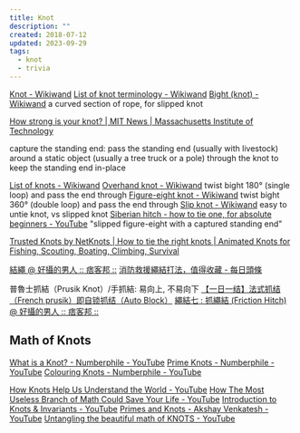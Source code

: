 ```yaml
---
title: Knot
description: ""
created: 2018-07-12
updated: 2023-09-29
tags:
  - knot
  - trivia
---
```


[Knot - Wikiwand](https://www.wikiwand.com/en/Knot)
[List of knot terminology - Wikiwand](http://www.wikiwand.com/en/List_of_knot_terminology)
[Bight (knot) - Wikiwand](<https://www.wikiwand.com/en/Bight_(knot)>) a curved section of rope, for slipped knot

[How strong is your knot? | MIT News | Massachusetts Institute of Technology](https://news.mit.edu/2020/model-how-strong-knot-0102)

capture the standing end:
pass the standing end (usually with livestock) around a static object (usually a tree truck or a pole) through the knot to keep the standing end in-place

[List of knots - Wikiwand](https://www.wikiwand.com/en/List_of_knots)
[Overhand knot - Wikiwand](https://www.wikiwand.com/en/Overhand_knot) twist bight 180° (single loop) and pass the end through
[Figure-eight knot - Wikiwand](https://www.wikiwand.com/en/Figure-eight_knot) twist bight 360° (double loop) and pass the end through
[Slip knot - Wikiwand](https://www.wikiwand.com/en/Slip_knot) easy to untie knot, vs slipped knot
[Siberian hitch - how to tie one, for absolute beginners - YouTube](https://www.youtube.com/watch?v=X0G1I1EUkhg) "slipped figure-eight with a captured standing end"

[Trusted Knots by NetKnots | How to tie the right knots | Animated Knots for Fishing, Scouting, Boating, Climbing, Survival](https://www.netknots.com/)

[結繩 @ 好攝的男人 :: 痞客邦 ::](https://avery1234.pixnet.net/blog/category/1672899)
[消防救援繩結打法，值得收藏 - 每日頭條](https://kknews.cc/news/m2bej86.html)

普魯士抓結（Prusik Knot）/手抓結: 易向上, 不易向下
[【一日一结】法式抓结（French prusik）即自锁抓结（Auto Block）](https://www.sohu.com/a/211262721_99893772)
[繩結七 : 抓繩結 (Friction Hitch) @ 好攝的男人 :: 痞客邦 ::](<https://avery1234.pixnet.net/blog/post/66863547-%E7%B9%A9%E7%B5%90%E4%B8%83-%3A-%E6%8A%93%E7%B9%A9%E7%B5%90-(friction-hitch)>)

## Math of Knots

[What is a Knot? - Numberphile - YouTube](https://www.youtube.com/watch?v=aqyyhhnGraw)
[Prime Knots - Numberphile - YouTube](https://www.youtube.com/watch?v=M-i9v9VfCrs)
[Colouring Knots - Numberphile - YouTube](https://www.youtube.com/watch?v=W9uVj9rf73E)

[How Knots Help Us Understand the World - YouTube](https://www.youtube.com/watch?v=KmhGWCvxKF8)
[How The Most Useless Branch of Math Could Save Your Life - YouTube](https://www.youtube.com/watch?v=8DBhTXM_Br4)
[Introduction to Knots & Invariants - YouTube](https://www.youtube.com/watch?v=EBWP1POPc2A)
[Primes and Knots - Akshay Venkatesh - YouTube](https://www.youtube.com/watch?v=jvoYgNYKyk0)
[Untangling the beautiful math of KNOTS - YouTube](https://www.youtube.com/watch?v=pSgf9mJXn9o)
